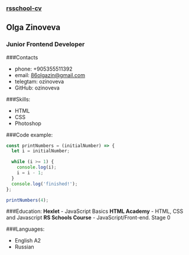 ### [rsschool-cv](https://ozinoveva.github.io/rsschool-cv/cv)

## Olga Zinoveva

### Junior Frontend Developer

###Contacts

- phone: +905355511392
- email: 86olgazin@gmail.com
- telegtam: ozinoveva
- GitHub: ozinoveva

###Skills:

- HTML
- CSS
- Photoshop

###Code example:

```JavaScript
const printNumbers = (initialNumber) => {
  let i = initialNumber;

  while (i >= 1) {
    console.log(i);
    i = i - 1;
  }
  console.log('finished!');
};

printNumbers(4);
```

###Education:
**Hexlet** - JavaScript Basics
**HTML Academy** - HTML, CSS and Javascript
**RS Schools Course** - JavaScript/Front-end. Stage 0

###Languages:

- English A2
- Russian
